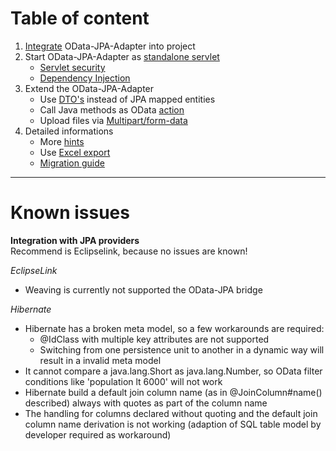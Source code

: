# Table of content
1. [Integrate](GetStarted.md) OData-JPA-Adapter into project  
1. Start OData-JPA-Adapter as [standalone servlet](AsWar.md)  
    * [Servlet security](ServletSecurity.md)
    * [Dependency Injection](DependencyInjection.md)
1. Extend the OData-JPA-Adapter  
    * Use [DTO's](DTOConcept.md) instead of JPA mapped entities      
    * Call Java methods as OData [action](Actions.md)  
    * Upload files via [Multipart/form-data](Actions.md#UploadFilesViaMultipartFormData)  
1. Detailed informations  
    * More [hints](MoreHints.md)  
    * Use [Excel export](MoreHints.md#ExcelExport)  
    * [Migration guide](MigrationGuide.md)  

---
# Known issues
**Integration with JPA providers**  
Recommend is Eclipselink, because no issues are known!

_EclipseLink_
* Weaving is currently not supported the OData-JPA bridge

_Hibernate_
* Hibernate has a broken meta model, so a few workarounds are required:
    * @IdClass with multiple key attributes are not supported
    * Switching from one persistence unit to another in a dynamic way will result in a invalid meta model
* It cannot compare a java.lang.Short as java.lang.Number, so OData filter conditions like 'population lt 6000' will not work
* Hibernate build a default join column name (as in @JoinColumn#name() described) always with quotes as part of the column name
* The handling for columns declared without quoting and the default join column name derivation is not working (adaption of SQL table model by developer required as workaround)